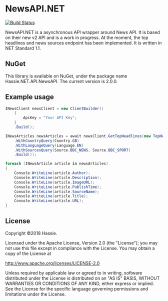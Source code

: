 NewsAPI.NET
===========
[![Build Status](https://travis-ci.org/hassie-dash/NewsAPI.NET.svg?branch=master)](https://travis-ci.org/hassie-dash/NewsAPI.NET)

NewsAPI.NET is a asynchronous API wrapper around News API. It is based on their new v2 API and is a work in progress. At the moment, the top headlines and news sources endpoint has been implemented.
It is written in NET Standard 1.1.

NuGet
-----
This library is available on NuGet, under the package name Hassie.NET.API.NewsAPI. The current version is 2.0.0.

Example usage
-------------
```cs
INewsClient newsClient = new ClientBuilder()
    {
        ApiKey = "Your API Key";
    }
	.Build();

INewsArticles newsArticles = await newsClient.GetTopHeadlines(new TopHeadlinesBuilder()
	.WithCountryQuery(Country.GB)
	.WithLanguageQuery(Language.EN)
	.WithSourcesQuery(Source.BBC_NEWS, Source.BBC_SPORT)
	.Build());

foreach (INewsArticle article in newsArticles)
{
	Console.WriteLine(article.Author);
	Console.WriteLine(article.Description);
	Console.WriteLine(article.ImageURL);
	Console.WriteLine(article.PublishTime);
	Console.WriteLine(article.SourceName);
	Console.WriteLine(article.Title);
	Console.WriteLine(article.URL);
}
```

License
-------
Copyright ©2018 Hassie.

Licensed under the Apache License, Version 2.0 (the "License");
you may not use this file except in compliance with the License.
You may obtain a copy of the License at

   http://www.apache.org/licenses/LICENSE-2.0

Unless required by applicable law or agreed to in writing, software
distributed under the License is distributed on an "AS IS" BASIS,
WITHOUT WARRANTIES OR CONDITIONS OF ANY KIND, either express or implied.
See the License for the specific language governing permissions and
limitations under the License.
